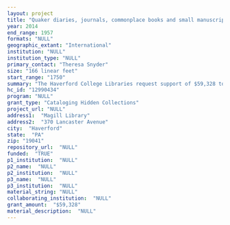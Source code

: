 ```yaml
--- 
layout: project 
title: "Quaker diaries, journals, commonplace books and small manuscript collections"
year: 2014
end_range: 1957
formats: "NULL"
geographic_extant: "International"
institution: "NULL"
institution_type: "NULL"
primary_contact: "Theresa Snyder"
size: "166 linear feet"
start_range: "1750"
summary: "The Haverford College Libraries request support of $59,328 to catalog and describe 166 linear feet of diaries, journals, commonplace books, other manuscript volumes and collections. As a social group, the Quakers had expansive influence in important civil rights issues and beyond. As such, the topics covered by these materials include: slavery and anti-slavery: war and pacifism; gardening and agriculture; mental health issues; Native Americans; science; literature; mysticism; relief and reconstruction; prison reform; travel; colonialism and nationhood; and the American experience over time. The project expose significant scholarly resources that will directly impact teaching, research and the discovery of new knowledge."
hc_id: "12990434"
program: "NULL"
grant_type: "Cataloging Hidden Collections"
project_url: "NULL"
address1:  "Magill Library"
address2:  "370 Lancaster Avenue"
city:  "Haverford"
state:  "PA"
zip: "19041"
repository_url:  "NULL"
funded:  "TRUE"
p1_institution:  "NULL"
p2_name:  "NULL"
p2_institution:  "NULL"
p3_name:  "NULL"
p3_institution:  "NULL"
material_string: "NULL"
collaborating_institution:  "NULL"
grant_amount:  "$59,328"
material_description:  "NULL"
---
```

